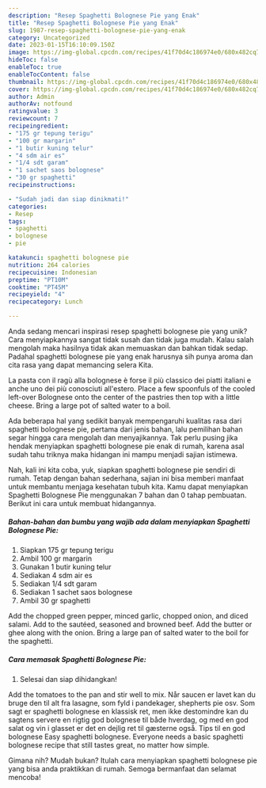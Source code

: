 ```yaml
---
description: "Resep Spaghetti Bolognese Pie yang Enak"
title: "Resep Spaghetti Bolognese Pie yang Enak"
slug: 1987-resep-spaghetti-bolognese-pie-yang-enak
category: Uncategorized
date: 2023-01-15T16:10:09.150Z
image: https://img-global.cpcdn.com/recipes/41f70d4c186974e0/680x482cq70/spaghetti-bolognese-pie-foto-resep-utama.jpg
hideToc: false
enableToc: true
enableTocContent: false
thumbnail: https://img-global.cpcdn.com/recipes/41f70d4c186974e0/680x482cq70/spaghetti-bolognese-pie-foto-resep-utama.jpg
cover: https://img-global.cpcdn.com/recipes/41f70d4c186974e0/680x482cq70/spaghetti-bolognese-pie-foto-resep-utama.jpg
author: Admin
authorAv: notfound
ratingvalue: 3
reviewcount: 7
recipeingredient:
- "175 gr tepung terigu"
- "100 gr margarin"
- "1 butir kuning telur"
- "4 sdm air es"
- "1/4 sdt garam"
- "1 sachet saos bolognese"
- "30 gr spaghetti"
recipeinstructions:

- "Sudah jadi dan siap dinikmati!"
categories:
- Resep
tags:
- spaghetti
- bolognese
- pie

katakunci: spaghetti bolognese pie 
nutrition: 264 calories
recipecuisine: Indonesian
preptime: "PT10M"
cooktime: "PT45M"
recipeyield: "4"
recipecategory: Lunch

---
```





Anda sedang mencari inspirasi resep spaghetti bolognese pie yang unik? Cara menyiapkannya sangat tidak susah dan tidak juga mudah. Kalau salah mengolah maka hasilnya tidak akan memuaskan dan bahkan tidak sedap. Padahal spaghetti bolognese pie yang enak harusnya sih punya aroma dan cita rasa yang dapat memancing selera Kita.





La pasta con il ragù alla bolognese è forse il più classico dei piatti italiani e anche uno dei più conosciuti all&#39;estero. Place a few spoonfuls of the cooled left-over Bolognese onto the center of the pastries then top with a little cheese. Bring a large pot of salted water to a boil.

Ada beberapa hal yang sedikit banyak mempengaruhi kualitas rasa dari spaghetti bolognese pie, pertama dari jenis bahan, lalu pemilihan bahan segar hingga cara mengolah dan menyajikannya. Tak perlu pusing jika hendak menyiapkan spaghetti bolognese pie enak di rumah, karena asal sudah tahu triknya maka hidangan ini mampu menjadi sajian istimewa.






Nah, kali ini kita coba, yuk, siapkan spaghetti bolognese pie sendiri di rumah. Tetap dengan bahan sederhana, sajian ini bisa memberi manfaat untuk membantu menjaga kesehatan tubuh kita. Kamu dapat menyiapkan Spaghetti Bolognese Pie menggunakan 7 bahan dan 0 tahap pembuatan. Berikut ini cara untuk membuat hidangannya.

<!--inarticleads1-->

##### Bahan-bahan dan bumbu yang wajib ada dalam menyiapkan Spaghetti Bolognese Pie:

1. Siapkan 175 gr tepung terigu
1. Ambil 100 gr margarin
1. Gunakan 1 butir kuning telur
1. Sediakan 4 sdm air es
1. Sediakan 1/4 sdt garam
1. Sediakan 1 sachet saos bolognese
1. Ambil 30 gr spaghetti


Add the chopped green pepper, minced garlic, chopped onion, and diced salami. Add to the sautéed, seasoned and browned beef. Add the butter or ghee along with the onion. Bring a large pan of salted water to the boil for the spaghetti. 

<!--inarticleads2-->

##### Cara memasak Spaghetti Bolognese Pie:


1. Selesai dan siap dihidangkan!

Add the tomatoes to the pan and stir well to mix. Når saucen er lavet kan du bruge den til alt fra lasagne, som fyld i pandekager, shepherts pie osv. Som sagt er spaghetti bolognese en klassisk ret, men ikke destomindre kan du sagtens servere en rigtig god bolognese til både hverdag, og med en god salat og vin i glasset er det en dejlig ret til gæsterne også. Tips til en god bolognese Easy spaghetti bolognese. Everyone needs a basic spaghetti bolognese recipe that still tastes great, no matter how simple. 

Gimana nih? Mudah bukan? Itulah cara menyiapkan spaghetti bolognese pie yang bisa anda praktikkan di rumah. Semoga bermanfaat dan selamat mencoba!
